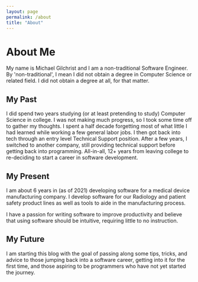 ```yaml
---
layout: page
permalink: /about
title: "About"
---
```


# About Me

My name is Michael Gilchrist and I am a non-traditional Software Engineer. By 'non-traditional', I mean I did not obtain a degree in Computer Science or related field. I did not obtain a degree at all, for that matter.

## My Past

I did spend two years studying (or at least pretending to study) Computer Science in college. I was not making much progress, so I took some time off to gather my thoughts. I spent a half decade forgetting most of what little I had learned while working a few general labor jobs. I then got back into tech through an entry level Technical Support position. After a few years, I switched to another company, still providing technical support before getting back into programming. All-in-all, 12+ years from leaving college to re-deciding to start a career in software development.

## My Present

I am about 6 years in (as of 2021) developing software for a medical device manufacturing company. I develop software for our Radiology and patient safety product lines as well as tools to aide in the manufacturing process.

I have a passion for writing software to improve productivity and believe that using software should be intuitive, requiring little to no instruction.

## My Future

I am starting this blog with the goal of passing along some tips, tricks, and advice to those jumping back into a software career, getting into it for the first time, and those aspiring to be programmers who have not yet started the journey.
